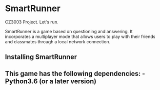 # SmartRunner
CZ3003 Project. Let's run.

SmartRunner is a game based on questioning and answering. It incorporates a multiplayer mode that allows users to play with their friends and classmates through a local network connection.

## Installing SmartRunner


This game has the following dependencies:
-Python3.6 (or a later version)
-
